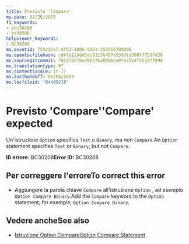 ```yaml
---
title: Previsto 'Compare'
ms.date: 07/20/2015
f1_keywords:
- vbc30208
- bc30208
helpviewer_keywords:
- BC30208
ms.assetid: 754217e7-8f52-480b-9bb3-2535b5309205
ms.openlocfilehash: cd6fe12a843ac61136467d53ddfd360f775dfd26
ms.sourcegitcommit: f8c270376ed905f6a8896ce0fe25b4f4b38ff498
ms.translationtype: MT
ms.contentlocale: it-IT
ms.lasthandoff: 06/04/2020
ms.locfileid: "84409218"
---
```

# <a name="compare-expected"></a><span data-ttu-id="c0785-102">Previsto 'Compare'</span><span class="sxs-lookup"><span data-stu-id="c0785-102">'Compare' expected</span></span>
<span data-ttu-id="c0785-103">Un'istruzione `Option` specifica `Text` o `Binary`, ma non `Compare`.</span><span class="sxs-lookup"><span data-stu-id="c0785-103">An `Option` statement specifies `Text` or `Binary`, but not `Compare`.</span></span>  
  
 <span data-ttu-id="c0785-104">**ID errore:** BC30208</span><span class="sxs-lookup"><span data-stu-id="c0785-104">**Error ID:** BC30208</span></span>  
  
## <a name="to-correct-this-error"></a><span data-ttu-id="c0785-105">Per correggere l'errore</span><span class="sxs-lookup"><span data-stu-id="c0785-105">To correct this error</span></span>  
  
- <span data-ttu-id="c0785-106">Aggiungere la parola chiave `Compare` all'istruzione `Option` , ad esempio `Option Compare Binary`.</span><span class="sxs-lookup"><span data-stu-id="c0785-106">Add the `Compare` keyword to the `Option` statement; for example, `Option Compare Binary`.</span></span>  
  
## <a name="see-also"></a><span data-ttu-id="c0785-107">Vedere anche</span><span class="sxs-lookup"><span data-stu-id="c0785-107">See also</span></span>

- [<span data-ttu-id="c0785-108">Istruzione Option Compare</span><span class="sxs-lookup"><span data-stu-id="c0785-108">Option Compare Statement</span></span>](../language-reference/statements/option-compare-statement.md)
